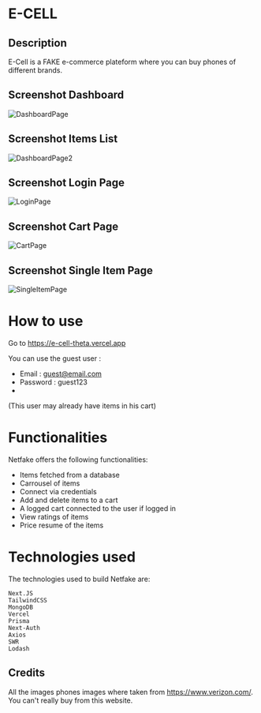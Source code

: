 # E-CELL


## Description
E-Cell is a FAKE e-commerce plateform where you can buy phones of different brands. 

## Screenshot Dashboard
![DashboardPage](https://user-images.githubusercontent.com/62303354/234433818-37b36c27-16f7-4a91-ac7a-da038ecb1227.png)

## Screenshot Items List
![DashboardPage2](https://user-images.githubusercontent.com/62303354/234433941-adb718e5-a7d1-4ecb-8ded-9e0c6485a73d.png)


## Screenshot Login Page
![LoginPage](https://user-images.githubusercontent.com/62303354/234433956-3664e11f-fe72-48e9-8325-666955d8befb.png)

## Screenshot Cart Page
![CartPage](https://user-images.githubusercontent.com/62303354/234433987-25c0ecbe-1a1d-440a-97ef-a1dbcb249682.png)

## Screenshot Single Item Page
![SingleItemPage](https://user-images.githubusercontent.com/62303354/234434013-0db7a80c-90fd-46ab-bb01-e4f6bce54f93.png)

# How to use

Go to https://e-cell-theta.vercel.app

You can use the guest user :

* Email : guest@email.com
* Password : guest123
* 
(This user may already have items in his cart)

# Functionalities

Netfake offers the following functionalities:

 * Items fetched from a database
 * Carrousel of items
 * Connect via credentials
 * Add and delete items to a cart
 * A logged cart connected to the user if logged in
 * View ratings of items
 * Price resume of the items

# Technologies used

The technologies used to build Netfake are:

    Next.JS
    TailwindCSS
    MongoDB
    Vercel
    Prisma
    Next-Auth
    Axios
    SWR
    Lodash



## Credits

All the images phones images where taken from https://www.verizon.com/.
You can't really buy from this website.
